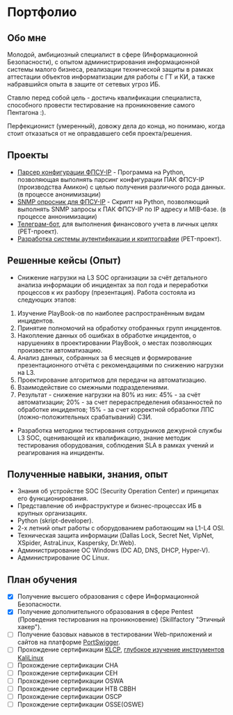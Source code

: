 # Портфолио

## Обо мне

Молодой, амбициозный специалист в сфере (Информационной Безопасности), с опытом администрирования информационной системы малого бизнеса, реализации технической защиты в рамках аттестации объектов информатизации для работы с ГТ и КИ, а также набравшийся опыта в защите от сетевых угроз ИБ.

Ставлю перед собой цель - достичь квалификации специалиста, способного провести тестирование на проникновение самого Пентагона :).

Перфекционист (умеренный), довожу дела до конца, но понимаю, когда стоит отказаться от не оправдавшего себя проекта/решения.

## Проекты

* [Парсер конфигурации ФПСУ-IP](../ADDrey/FPSU_config_parser) - Программа на Python, позволяющая выполнять парсинг конфигурации ПАК ФПСУ-IP (производства Амикон) с целью получения различного рода данных. (в процессе анонимизации)
* [SNMP опросник для ФПСУ-IP](../ADDrey/FPSU_SNMP_Requester) - Скрипт на Python, позволяющий выполнять SNMP запросы к ПАК ФПСУ-IP по IP адресу и MIB-базе. (в процессе аннонимизации)
* [Телеграм-бот](../ADDrey/telegram-bot-in-docker), для выполнения финансового учета в личных целях (PET-проект).
* [Разработка системы аутентификации и криптографии](../ADDrey/dev-auth-sys-and-crypto) (PET-проект).

## Решенные кейсы (Опыт)

* Снижение нагрузки на L3 SOC организации за счёт детального анализа информации об инцидентах за пол года и переработки процессов к их разбору (презентация). Работа состояла из следующих этапов:
1. Изучение PlayBook-ов по наиболее распространённым видам инцидентов.  
2. Принятие полномочий на обработку отобранных групп инцидентов.
3. Накопление данных об ошибках в обработке инцидентов, о нарушениях в проектировании PlayBook, о местах позволяющих произвести автоматизацию.
4. Анализ данных, собранных за 6 месяцев и формирование презентационного отчёта с рекомендациями по снижению нагрузки на L3.
5. Проектирование алгоритмов для передачи на автоматизацию.
6. Взаимодействие со смежными подразделениями.
7. Результат - снижение нагрузки на 80% из них: 45% - за счёт автоматизации; 20% - за счет перераспределения обязанностей по обработке инцидентов; 15% - за счет корректной обработки ЛПС (ложно-положительных срабатываний) СЗИ.

* Разработка методики тестирования сотрудников дежурной службы L3 SOC, оценивающей их квалификацию, знание методик тестирования оборудования, соблюдения SLA в рамках учений и реагирования на инциденты.
  
## Полученные навыки, знания, опыт

* Знания об устройстве SOC (Security Operation Center) и принципах его функционирования.
* Представление об инфраструктуре и бизнес-процессах ИБ в крупных организациях.
* Python (skript-developer).
* 2-х летний опыт работы с оборудованием работающим на L1-L4 OSI.
* Техническая защита информации (Dallas Lock, Secret Net, VipNet, XSpider, AstraLinux, Kaspersky, Dr.Web).
* Администрирование ОС Windows (DC AD, DNS, DHCP, Hyper-V).
* Администрирование ОС Linux.

## План обучения

- [x] Получение высшего образования с сфере Информационной Безопасности.
- [x] Получение дополнительного образования в сфере Pentest (Проведения тестирования на проникновение) (Skillfactory "Этичный хакер").
- [ ] Получение базовых навыков в тестировании Web-приложений и сайтов на платформе [PortSwigger](https://portswigger.net/web-security).
- [ ] Прохождение сертификации [KLCP](https://vue.com/kali/), [глубокое изучение инструментов KaliLinux](https://kali.training/)
- [ ] Прохождение сертификации CHA
- [ ] Прохождение сертификации CEH
- [ ] Прохождение сертификации OSWA
- [ ] Прохождение сертификации HTB CBBH
- [ ] Прохождение сертификации OSCP
- [ ] Прохождение сертификации OSSE(OSWE)

